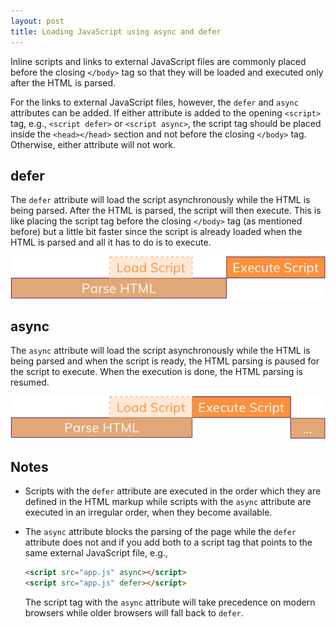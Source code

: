 ```yaml
---
layout: post
title: Loading JavaScript using async and defer
---
```


Inline scripts and links to external JavaScript files are commonly placed before the closing `</body>` tag so that they will be loaded and executed only after the HTML is parsed.

For the links to external JavaScript files, however, the `defer` and `async` attributes can be added. If either attribute is added to the opening `<script>` tag, e.g., `<script defer>` or `<script async>`, the script tag should be placed inside the `<head></head>` section and not before the closing `</body>` tag. Otherwise, either attribute will not work.

## defer

The `defer` attribute will load the script asynchronously while the HTML is being parsed. After the HTML is parsed, the script will then execute. This is like placing the script tag before the closing `</body>` tag (as mentioned before) but a little bit faster since the script is already loaded when the HTML is parsed and all it has to do is to execute.

![defer](https://raw.githubusercontent.com/kennyalmendral/kennyalmendral.github.io/master/images/defer.png "defer")

## async

The `async` attribute will load the script asynchronously while the HTML is being parsed and when the script is ready, the HTML parsing is paused for the script to execute. When the execution is done, the HTML parsing is resumed.

![async](https://raw.githubusercontent.com/kennyalmendral/kennyalmendral.github.io/master/images/async.png "async")

## Notes

- Scripts with the `defer` attribute are executed in the order which they are defined in the HTML markup while scripts with the `async` attribute are executed in an irregular order, when they become available.

- The `async` attribute blocks the parsing of the page while the `defer` attribute does not and if you add both to a script tag that points to the same external JavaScript file, e.g.,

	```html
	<script src="app.js" async></script>
	<script src="app.js" defer></script>
	```

	The script tag with the `async` attribute will take precedence on modern browsers while older browsers will fall back to `defer`.
